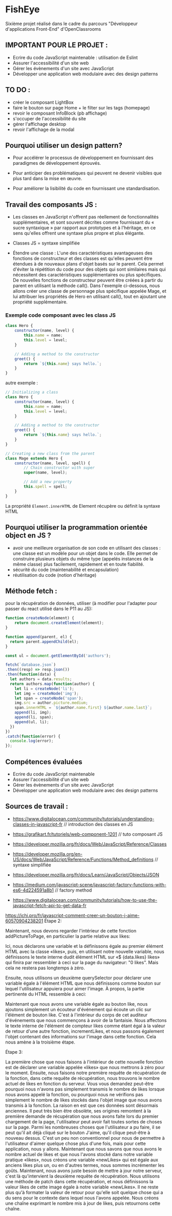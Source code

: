 # FishEye

Sixième projet réalisé dans le cadre du parcours "Développeur d'applications Front-End" d'OpenClassrooms

## IMPORTANT POUR LE PROJET : 

- Ecrire du code JavaScript maintenable : utilisation de Eslint
- Assurer l'accessibilité d'un site web
- Gérer les évènements d'un site avec JavaScript
- Développer une application web modulaire avec des design patterns


## TO DO : 

- créer le composant LightBox
- faire le bouton sur page Home + le filter sur les tags (homepage)
- revoir le composant InfoBlock (pb affichage)
- s'occuper de l'accessibilité du site
- gérer l'affichage desktop
- revoir l'affichage de la modal




## Pourquoi utiliser un design pattern?
- Pour accélérer le processus de développement en fournissant des paradigmes de développement éprouvés.

- Pour anticiper des problématiques qui peuvent ne devenir visibles que plus tard dans la mise en œuvre.

- Pour améliorer la lisibilité du code en fournissant une standardisation.



## Travail des composants JS : 

- Les classes en JavaScript n'offrent pas réellement de fonctionnalités supplémentaires, et sont souvent décrites comme fournissant du « sucre syntaxique » par rapport aux prototypes et à l'héritage, en ce sens qu'elles offrent une syntaxe plus propre et plus élégante.

- Classes JS =  syntaxe simplifiée

- Étendre une classe : L'une des caractéristiques avantageuses des fonctions de constructeur et des classes est qu'elles peuvent être étendues à de nouveaux plans d'objet basés sur le parent. Cela permet d'éviter la répétition du code pour des objets qui sont similaires mais qui nécessitent des caractéristiques supplémentaires ou plus spécifiques. De nouvelles fonctions de constructeur peuvent être créées à partir du parent en utilisant la méthode call(). Dans l'exemple ci-dessous, nous allons créer une classe de personnage plus spécifique appelée Mage, et lui attribuer les propriétés de Hero en utilisant call(), tout en ajoutant une propriété supplémentaire.

### Exemple code composant avec les class JS 

```js
class Hero {
    constructor(name, level) {
        this.name = name;
        this.level = level;
    }

    // Adding a method to the constructor
    greet() {
        return `${this.name} says hello.`;
    }
}
```

autre exemple : 

```js
// Initializing a class
class Hero {
    constructor(name, level) {
        this.name = name;
        this.level = level;
    }

    // Adding a method to the constructor
    greet() {
        return `${this.name} says hello.`;
    }
}

// Creating a new class from the parent
class Mage extends Hero {
    constructor(name, level, spell) {
        // Chain constructor with super
        super(name, level);

        // Add a new property
        this.spell = spell;
    }
}
```


La propriété `Element.innerHTML` de Element récupère ou définit la syntaxe HTML 


## Pourquoi utiliser la programmation orientée object en JS ? 

- avoir une meilleure organisation de son code en utilisant des classes : une classe est un modèle pour un objet dans le code. Elle permet de construire plusieurs objets du même type (appelés instances de la même classe) plus facilement, rapidement et en toute fiabilité.
- sécurité du code (maintenabilité et encapsulation)
- réutilisation du code (notion d'héritage)



## Méthode fetch : 

pour la récupération de données, utiliser (à modifier pour l'adapter pour passer du react utilisé dans le P11 au JS): 
```js
function createNode(element) {
    return document.createElement(element);
}

function append(parent, el) {
  return parent.appendChild(el);
}

const ul = document.getElementById('authors');

fetch(`database.json`)
.then((resp) => resp.json())
.then(function(data) {
  let authors = data.results;
  return authors.map(function(author) {
    let li = createNode('li');
    let img = createNode('img');
    let span = createNode('span');
    img.src = author.picture.medium;
    span.innerHTML = `${author.name.first} ${author.name.last}`;
    append(li, img);
    append(li, span);
    append(ul, li);
  })
})
.catch(function(error) {
  console.log(error);
});
```

## Compétences évaluées

- Ecrire du code JavaScript maintenable
- Assurer l'accessibilité d'un site web
- Gérer les évènements d'un site avec JavaScript
- Développer une application web modulaire avec des design patterns

## Sources de travail : 

- https://www.digitalocean.com/community/tutorials/understanding-classes-in-javascript-fr // introduction des classes en JS

- https://grafikart.fr/tutoriels/web-component-1201 // tuto composant JS

- https://developer.mozilla.org/fr/docs/Web/JavaScript/Reference/Classes

- https://developer.mozilla.org/en-US/docs/Web/JavaScript/Reference/Functions/Method_definitions // syntaxe simplifiée

- https://developer.mozilla.org/fr/docs/Learn/JavaScript/Objects/JSON 

- https://medium.com/javascript-scene/javascript-factory-functions-with-es6-4d224591a8b1 // factory method

- https://www.digitalocean.com/community/tutorials/how-to-use-the-javascript-fetch-api-to-get-data-fr



https://ichi.pro/fr/javascript-comment-creer-un-bouton-j-aime-60570904238201
Étape 2:

Maintenant, nous devons regarder l'intérieur de cette fonction addPictureToPage, en particulier la partie relative aux likes:


Ici, nous déclarons une variable et la définissons égale au premier élément HTML avec la classe «likes», puis, en utilisant notre nouvelle variable, nous définissons le texte interne dudit élément HTML sur «$ {data.likes} likes» qui finira par ressembler à ceci sur la page du navigateur: "0 likes". Mais cela ne restera pas longtemps à zéro.

Ensuite, nous utilisons un deuxième querySelector pour déclarer une variable égale à l'élément HTML que nous définissons comme bouton sur lequel l'utilisateur appuiera pour aimer l'image. À propos, la partie pertinente du HTML ressemble à ceci:


Maintenant que nous avons une variable égale au bouton like, nous ajoutons simplement un écouteur d'événement qui écoute un clic sur l'élément de bouton like. C'est à l'intérieur du corps de cet auditeur d'événements que nous commençons à avoir de la fantaisie. Nous affectons le texte interne de l'élément de compteur likes comme étant égal à la valeur de retour d'une autre fonction, incrementLikes, et nous passons également l'objet contenant des informations sur l'image dans cette fonction. Cela nous amène à la troisième étape.

Étape 3:


La première chose que nous faisons à l'intérieur de cette nouvelle fonction est de déclarer une variable appelée «likes» que nous mettrons à zéro pour le moment. Ensuite, nous faisons notre première requête de récupération de la fonction, dans cette requête de récupération, nous trouvons le nombre actuel de likes en fonction du serveur. Vous vous demandez peut-être pourquoi nous n'avons pas simplement transmis le nombre de likes lorsque nous avons appelé la fonction, ou pourquoi nous ne vérifions pas simplement le nombre de likes stockés dans l'objet image que nous avons transmis à la fonction. La raison en est que ces données sont désormais anciennes. Il peut très bien être obsolète, ses origines remontent à la première demande de récupération que nous avons faite lors du premier chargement de la page, l'utilisateur peut avoir fait toutes sortes de choses sur la page. Parmi les nombreuses choses que l'utilisateur a pu faire, il se peut qu'il ait déjà cliqué sur le bouton J'aime, qu'il clique peut-être à nouveau dessus. C'est un peu non conventionnel pour nous de permettre à l'utilisateur d'aimer quelque chose plus d'une fois, mais pour cette application, nous y allons. Maintenant que nous savons que nous avons le nombre actuel de likes et que nous l'avons stocké dans notre variable pratique «likes», nous créons une variable «newLikes» qui est égale aux anciens likes plus un, ou en d'autres termes, nous sommes incrémenter les goûts. Maintenant, nous avons juste besoin de mettre à jour notre serveur, c'est là qu'intervient la deuxième requête de récupération. Nous utilisons une méthode de patch dans cette récupération, et nous définissons la valeur likes de cette image égale à notre variable «newLikes». Il ne reste plus qu'à formater la valeur de retour pour qu'elle soit quelque chose qui a du sens pour le contexte dans lequel nous l'avons appelée. Nous créons une chaîne exprimant le nombre mis à jour de likes, puis retournons cette chaîne.